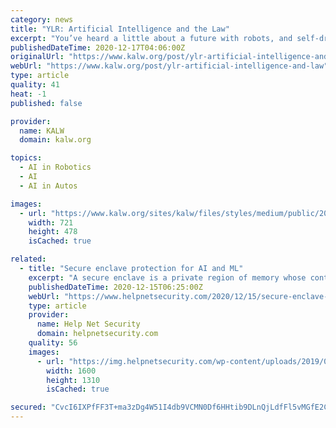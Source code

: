 ```yaml
---
category: news
title: "YLR: Artificial Intelligence and the Law"
excerpt: "You’ve heard a little about a future with robots, and self-driving cars – it’s closer than you think. How prepared are we, is the legal framework, to deal"
publishedDateTime: 2020-12-17T04:06:00Z
originalUrl: "https://www.kalw.org/post/ylr-artificial-intelligence-and-law"
webUrl: "https://www.kalw.org/post/ylr-artificial-intelligence-and-law"
type: article
quality: 41
heat: -1
published: false

provider:
  name: KALW
  domain: kalw.org

topics:
  - AI in Robotics
  - AI
  - AI in Autos

images:
  - url: "https://www.kalw.org/sites/kalw/files/styles/medium/public/201910/ex-machina3.jpg"
    width: 721
    height: 478
    isCached: true

related:
  - title: "Secure enclave protection for AI and ML"
    excerpt: "A secure enclave is a private region of memory whose contents are protected by hardware-grade encryption and hardware isolation techniques."
    publishedDateTime: 2020-12-15T06:25:00Z
    webUrl: "https://www.helpnetsecurity.com/2020/12/15/secure-enclave-protection-ai-ml/"
    type: article
    provider:
      name: Help Net Security
      domain: helpnetsecurity.com
    quality: 56
    images:
      - url: "https://img.helpnetsecurity.com/wp-content/uploads/2019/09/09093146/robot.jpg"
        width: 1600
        height: 1310
        isCached: true

secured: "CvcI6IXPfFF3T+ma3zDg4W51I4db9VCMN0Df6HHtib9DLnQjLdfFl5vMGfE2CkSoyA3AF19sF2qzW+TTWEg972VROvwF3BX+CxNxCyRz503yS3ZQgxX4y302rmP/q6phlXHLtJtvYPxZfJrbvjcVf1S6fxtf9kozwZNYszr4HFeERHZqqQjOGKXp3zUqq4u6xvgaeCav8Fl3eFeEklC4yvdxv7+2/XGpWA2vFvkFsQKYBUCweM8oppjjN7ZAklbCFem88R+Js9XWXxHY4JXlKdjOypVR0eHU06kpEf1fq6F2jgBp4lCLZRghuwnIgo69nuPj6h3yNMubkt2wDPRD7bCJ8+H7LgLuulqmJoVQHeM=;NPyb2OHu4+R8VBYswO5ofg=="
---
```



